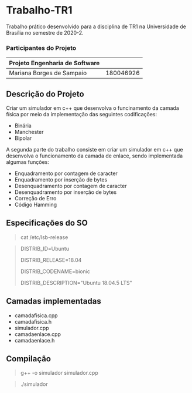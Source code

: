# Trabalho-TR1

Trabalho prático desenvolvido para a disciplina de TR1 na Universidade de Brasília no semestre de 2020-2.

### Participantes do Projeto 

|Projeto Engenharia de Software|  |
|--|--|
| Mariana Borges de Sampaio|  180046926 |

## Descrição do Projeto

Criar um simulador em c++ que desenvolva o funcinamento da camada física por meio da implementação das seguintes codificações:
- Binária
- Manchester 
- Bipolar

A segunda parte do trabalho consiste em criar um simulador em c++ que desenvolva o funcionamento da camada de enlace, sendo implementada algumas funções:

- Enquadramento por contagem de caracter 
- Enquadramento por inserção de bytes
- Desenquadramento por contagem de caracter
- Desenquadramento por inserção de bytes
- Correção de Erro
- Código Hamming 

## Especificações do SO 

> cat /etc/lsb-release

> DISTRIB_ID=Ubuntu
> 
> DISTRIB_RELEASE=18.04
> 
> DISTRIB_CODENAME=bionic
> 
> DISTRIB_DESCRIPTION="Ubuntu 18.04.5 LTS"
> 


## Camadas implementadas

- camadafisica.cpp
- camadafisica.h
- simulador.cpp
- camadaenlace.cpp
- camadaenlace.h

## Compilação 

> g++ -o simulador simulador.cpp

> ./simulador

